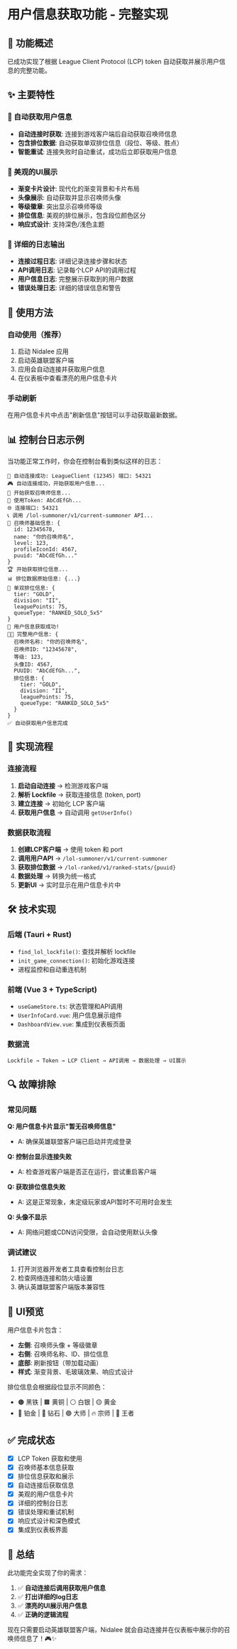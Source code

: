 # 用户信息获取功能 - 完整实现

## 🎉 功能概述

已成功实现了根据 League Client Protocol (LCP) token 自动获取并展示用户信息的完整功能。

## ✨ 主要特性

### 🔄 自动获取用户信息
- **自动连接时获取**: 连接到游戏客户端后自动获取召唤师信息
- **包含排位数据**: 自动获取单双排位信息（段位、等级、胜点）
- **智能重试**: 连接失败时自动重试，成功后立即获取用户信息

### 🎨 美观的UI展示
- **渐变卡片设计**: 现代化的渐变背景和卡片布局
- **头像展示**: 自动获取并显示召唤师头像
- **等级徽章**: 突出显示召唤师等级
- **排位信息**: 美观的排位展示，包含段位颜色区分
- **响应式设计**: 支持深色/浅色主题

### 📝 详细的日志输出
- **连接过程日志**: 详细记录连接步骤和状态
- **API调用日志**: 记录每个LCP API的调用过程
- **用户信息日志**: 完整展示获取到的用户数据
- **错误处理日志**: 详细的错误信息和警告

## 🚀 使用方法

### 自动使用（推荐）
1. 启动 Nidalee 应用
2. 启动英雄联盟客户端
3. 应用会自动连接并获取用户信息
4. 在仪表板中查看漂亮的用户信息卡片

### 手动刷新
在用户信息卡片中点击"刷新信息"按钮可以手动获取最新数据。

## 📊 控制台日志示例

当功能正常工作时，你会在控制台看到类似这样的日志：

```
🚀 自动连接成功: LeagueClient (12345) 端口: 54321
🎮 自动连接成功，开始获取用户信息...
📡 开始获取召唤师信息...
🔐 使用Token: AbCdEfGh...
🌐 连接端口: 54321
📞 调用 /lol-summoner/v1/current-summoner API...
👤 召唤师基础信息: {
  id: 12345678,
  name: "你的召唤师名",
  level: 123,
  profileIconId: 4567,
  puuid: "AbCdEfGh..."
}
🏆 开始获取排位信息...
📊 排位数据原始信息: {...}
🥇 单双排位信息: {
  tier: "GOLD",
  division: "II",
  leaguePoints: 75,
  queueType: "RANKED_SOLO_5x5"
}
🎉 用户信息获取成功!
👨‍💼 完整用户信息: {
  召唤师名称: "你的召唤师名",
  召唤师ID: "12345678",
  等级: 123,
  头像ID: 4567,
  PUUID: "AbCdEfGh...",
  排位信息: {
    tier: "GOLD",
    division: "II",
    leaguePoints: 75,
    queueType: "RANKED_SOLO_5x5"
  }
}
✅ 自动获取用户信息完成
```

## 🎯 实现流程

### 连接流程
1. **启动自动连接** → 检测游戏客户端
2. **解析 Lockfile** → 获取连接信息 (token, port)
3. **建立连接** → 初始化 LCP 客户端
4. **获取用户信息** → 自动调用 `getUserInfo()`

### 数据获取流程
1. **创建LCP客户端** → 使用 token 和 port
2. **调用用户API** → `/lol-summoner/v1/current-summoner`
3. **获取排位数据** → `/lol-ranked/v1/ranked-stats/{puuid}`
4. **数据处理** → 转换为统一格式
5. **更新UI** → 实时显示在用户信息卡片中

## 🛠️ 技术实现

### 后端 (Tauri + Rust)
- `find_lol_lockfile()`: 查找并解析 lockfile
- `init_game_connection()`: 初始化游戏连接
- 进程监控和自动重连机制

### 前端 (Vue 3 + TypeScript)
- `useGameStore.ts`: 状态管理和API调用
- `UserInfoCard.vue`: 用户信息展示组件
- `DashboardView.vue`: 集成到仪表板页面

### 数据流
```
Lockfile → Token → LCP Client → API调用 → 数据处理 → UI展示
```

## 🔍 故障排除

### 常见问题

**Q: 用户信息卡片显示"暂无召唤师信息"**
- A: 确保英雄联盟客户端已启动并完成登录

**Q: 控制台显示连接失败**
- A: 检查游戏客户端是否正在运行，尝试重启客户端

**Q: 获取排位信息失败**
- A: 这是正常现象，未定级玩家或API暂时不可用时会发生

**Q: 头像不显示**
- A: 网络问题或CDN访问受限，会自动使用默认头像

### 调试建议
1. 打开浏览器开发者工具查看控制台日志
2. 检查网络连接和防火墙设置
3. 确认英雄联盟客户端版本兼容性

## 🎨 UI预览

用户信息卡片包含：
- **左侧**: 召唤师头像 + 等级徽章
- **右侧**: 召唤师名称、ID、排位信息
- **底部**: 刷新按钮（带加载动画）
- **样式**: 渐变背景、毛玻璃效果、响应式设计

排位信息会根据段位显示不同颜色：
- 🟤 黑铁 | 🟫 黄铜 | ⚪ 白银 | 🟡 黄金
- 🔵 铂金 | 💎 钻石 | 🟣 大师 | 🔥 宗师 | 👑 王者

## ✅ 完成状态

- [x] LCP Token 获取和使用
- [x] 召唤师基本信息获取
- [x] 排位信息获取和展示
- [x] 自动连接后获取信息
- [x] 美观的用户信息卡片
- [x] 详细的控制台日志
- [x] 错误处理和重试机制
- [x] 响应式设计和深色模式
- [x] 集成到仪表板界面

## 🎊 总结

此功能完全实现了你的需求：
1. ✅ **自动连接后调用获取用户信息**
2. ✅ **打出详细的log日志**
3. ✅ **漂亮的UI展示用户信息**
4. ✅ **正确的逻辑流程**

现在只需要启动英雄联盟客户端，Nidalee 就会自动连接并在仪表板中展示你的召唤师信息了！🎮✨
